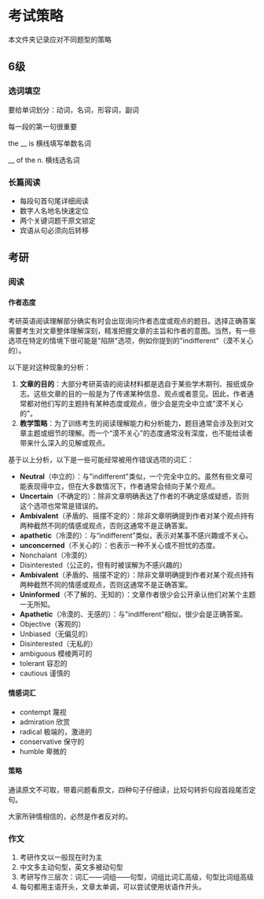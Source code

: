 # 考试策略

本文件夹记录应对不同题型的策略

## 6级

### 选词填空

要给单词划分：动词，名词，形容词，副词

每一段的第一句很重要

the __ is 横线填写单数名词

__ of the n. 横线选名词

### 长篇阅读

- 每段句首句尾详细阅读
- 数字人名地名快速定位
- 两个关键词题干原文锁定
- 宾语从句必须向后转移

## 考研

### 阅读

#### 作者态度

考研英语阅读理解部分确实有时会出现询问作者态度或观点的题目。选择正确答案需要考生对文章整体理解深刻，精准把握文章的主旨和作者的意图。当然，有一些选项在特定的情境下很可能是"陷阱"选项，例如你提到的"indifferent"（漠不关心的）。

以下是对这种现象的分析：

1. **文章的目的**：大部分考研英语的阅读材料都是选自于某些学术期刊、报纸或杂志。这些文章的目的一般是为了传递某种信息、观点或者意见。因此，作者通常都对他们写的主题持有某种态度或观点，很少会是完全中立或"漠不关心的"。
2. **教学策略**：为了训练考生的阅读理解能力和分析能力，题目通常会涉及到对文章主题或细节的理解。而一个“漠不关心”的态度通常没有深度，也不能给读者带来什么深入的见解或观点。

基于以上分析，以下是一些可能经常被用作错误选项的词汇：

- **Neutral**（中立的）：与"indifferent"类似，一个完全中立的。虽然有些文章可能表现得中立，但在大多数情况下，作者通常会倾向于某个观点。
- **Uncertain**（不确定的）：除非文章明确表达了作者的不确定感或疑惑，否则这个选项也常常是错误的。
- **Ambivalent**（矛盾的、摇摆不定的）：除非文章明确提到作者对某个观点持有两种截然不同的情感或观点，否则这通常不是正确答案。
- **apathetic**（冷漠的）：与“indifferent”类似，表示对某事不感兴趣或不关心。
- **unconcerned**（不关心的）：也表示一种不关心或不担忧的态度。
- Nonchalant（冷漠的）
- Disinterested（公正的，但有时被误解为不感兴趣的）
- **Ambivalent**（矛盾的、摇摆不定的）：除非文章明确提到作者对某个观点持有两种截然不同的情感或观点，否则这通常不是正确答案。
- **Uninformed**（不了解的、无知的）：文章作者很少会公开承认他们对某个主题一无所知。
- **Apathetic**（冷漠的、无感的）：与"indifferent"相似，很少会是正确答案。
- Objective（客观的）
- Unbiased（无偏见的）
- Disinterested（无私的）
- ambiguous 模棱两可的
- tolerant 容忍的
- cautious 谨慎的

#### 情感词汇

- contempt 蔑视
- admiration 欣赏
- radical 极端的，激进的
- conservative 保守的
- humble 卑微的

#### 策略

通读原文不可取，带着问题看原文，四种句子仔细读，比较句转折句段首段尾否定句。

大家所钟情相信的，必然是作者反对的。

### 作文

1. 考研作文以一般现在时为主
2. 中文多主动句型，英文多被动句型
3. 考研写作三层次：词汇——词组——句型，词组比词汇高级，句型比词组高级
4. 每句都用主语开头，文章太单调，可以尝试使用状语作开头。
